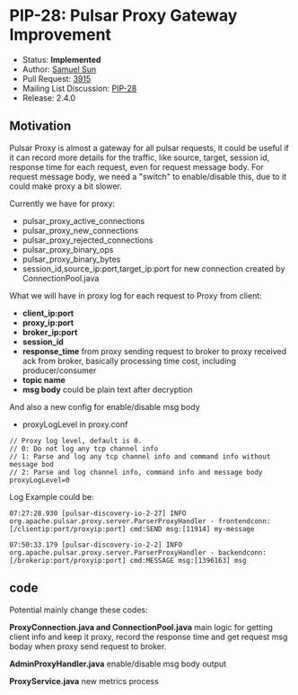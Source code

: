 # PIP-28: Pulsar Proxy Gateway Improvement

* Status: **Implemented**
* Author: [Samuel Sun](https://github.com/foreversunyao)
* Pull Request: [3915](https://github.com/apache/pulsar/pull/3915)
* Mailing List Discussion: [PIP-28](https://lists.apache.org/thread.html/37d91f72698ef51a0b6cfc65ac82b0e39314cadbb73c4d8ba4d02659@%3Ccommits.pulsar.apache.org%3E)
* Release: 2.4.0

## Motivation

Pulsar Proxy is almost a gateway for all pulsar requests, it could be useful if it can record more details for the traffic, like source, target, session id, response time for each request, even for request message body. For request message body, we need a "switch" to enable/disable this, due to it could make proxy a bit slower.

Currently we have for proxy:
 - pulsar_proxy_active_connections
 - pulsar_proxy_new_connections
 - pulsar_proxy_rejected_connections
 - pulsar_proxy_binary_ops
 - pulsar_proxy_binary_bytes
 - session_id,source_ip:port,target_ip:port for new connection created by ConnectionPool.java

What we will have in proxy log for each request to Proxy from client:
 - **client_ip:port**
 - **proxy_ip:port**
 - **broker_ip:port**
 - **session_id**
 - **response_time** from proxy sending request to broker to proxy received ack from broker, basically processing time cost, including producer/consumer
 - **topic name**
 - **msg body** could be plain text after decryption

And also a new config for enable/disable msg body
- proxyLogLevel in proxy.conf
```
// Proxy log level, default is 0.
// 0: Do not log any tcp channel info
// 1: Parse and log any tcp channel info and command info without message bod
// 2: Parse and log channel info, command info and message body
proxyLogLevel=0
```
Log Example could be:

```
07:27:28.930 [pulsar-discovery-io-2-27] INFO  org.apache.pulsar.proxy.server.ParserProxyHandler - frontendconn:[/clientip:port/proxyip:port] cmd:SEND msg:[11914] my-message

07:50:33.179 [pulsar-discovery-io-2-2] INFO org.apache.pulsar.proxy.server.ParserProxyHandler - backendconn:[/brokerip:port/proxyip:port] cmd:MESSAGE msg:[1396163] msg
```

## code
Potential mainly change these codes:

**ProxyConnection.java and ConnectionPool.java**
main logic for getting client info and keep it proxy, record the response time and get request msg boday when proxy send request to broker.

**AdminProxyHandler.java**
enable/disable msg body output

**ProxyService.java**
new metrics process
